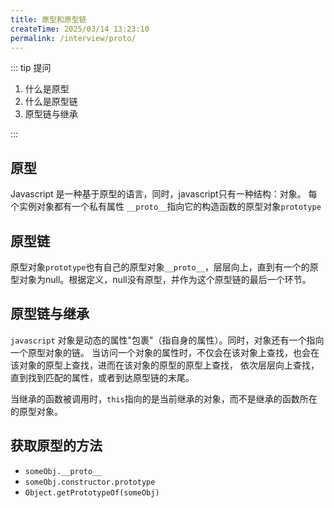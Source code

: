 ```yaml
---
title: 原型和原型链
createTime: 2025/03/14 13:23:10
permalink: /interview/proto/
---
```


::: tip 提问

1. 什么是原型
2. 什么是原型链
3. 原型链与继承

:::

## 原型

Javascript 是一种基于原型的语言，同时，javascript只有一种结构：对象。
每个实例对象都有一个私有属性 `__proto__`指向它的构造函数的原型对象`prototype`

## 原型链

原型对象`prototype`也有自己的原型对象`__proto__`，层层向上，直到有一个的原型对象为null。根据定义，null没有原型，并作为这个原型链的最后一个环节。

## 原型链与继承

`javascript` 对象是动态的属性"包裹"（指自身的属性）。同时，对象还有一个指向一个原型对象的链。
当访问一个对象的属性时，不仅会在该对象上查找，也会在该对象的原型上查找，进而在该对象的原型的原型上查找，
依次层层向上查找，直到找到匹配的属性，或者到达原型链的末尾。

当继承的函数被调用时，`this`指向的是当前继承的对象，而不是继承的函数所在的原型对象。

## 获取原型的方法

- `someObj.__proto__`
- `someObj.constructor.prototype`
- `Object.getPrototypeOf(someObj)`